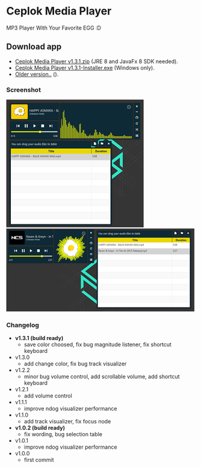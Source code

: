 # Ceplok Media Player
 MP3 Player With Your Favorite EGG :D

## Download app
  - [Ceplok Media Player v1.3.1.zip](https://github.com/rizalmf/Ceplok-Player/raw/filerepo/out/Ceplok%20Media%20PlayerV1.3.1.zip) (JRE 8 and JavaFx 8 SDK needed).
  - [Ceplok Media Player v1.3.1-Installer.exe](https://github.com/rizalmf/Ceplok-Player/raw/filerepo/out/Ceplok%20Media%20PlayerV1.3.1-Installer.exe) (Windows only).
  - [Older version..](https://github.com/rizalmf/Ceplok-Player/tree/filerepo/out) ().

### Screenshot
![1](1fix.PNG)
![2](2fix.PNG)

### Changelog
- **v1.3.1 (build ready)**
   - save color choosed, fix bug magnitude listener, fix shortcut keyboard
- v1.3.0
   - add change color, fix bug track visualizer
- v1.2.2
   - minor bug volume control, add scrollable volume, add shortcut keyboard
- v1.2.1
   - add volume control
- v1.1.1
   - improve ndog visualizer performance
- v1.1.0
   - add track visualizer, fix focus node
- **v1.0.2 (build ready)**
   - fix wording, bug selection table
- v1.0.1
   - improve ndog visualizer performance
- v1.0.0
   - first commit
